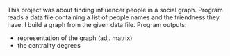 This project was about finding influencer people in a social graph. Program reads a data file containing a list of people names and the
friendness they have. 
I build a graph from the given data file. Program outputs:
- representation of the graph (adj. matrix)
- the centrality degrees 
